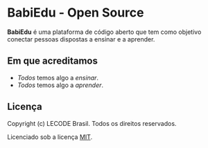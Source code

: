 # BabiEdu - Open Source

**BabiEdu** é uma plataforma de código aberto que tem como objetivo conectar pessoas dispostas a ensinar e a aprender.

## Em que acreditamos

* *Todos* temos algo a *ensinar*.
* *Todos* temos algo a *aprender*.

## Licença

Copyright (c) LECODE Brasil. Todos os direitos reservados.

Licenciado sob a licença [MIT](LICENSE.txt).
